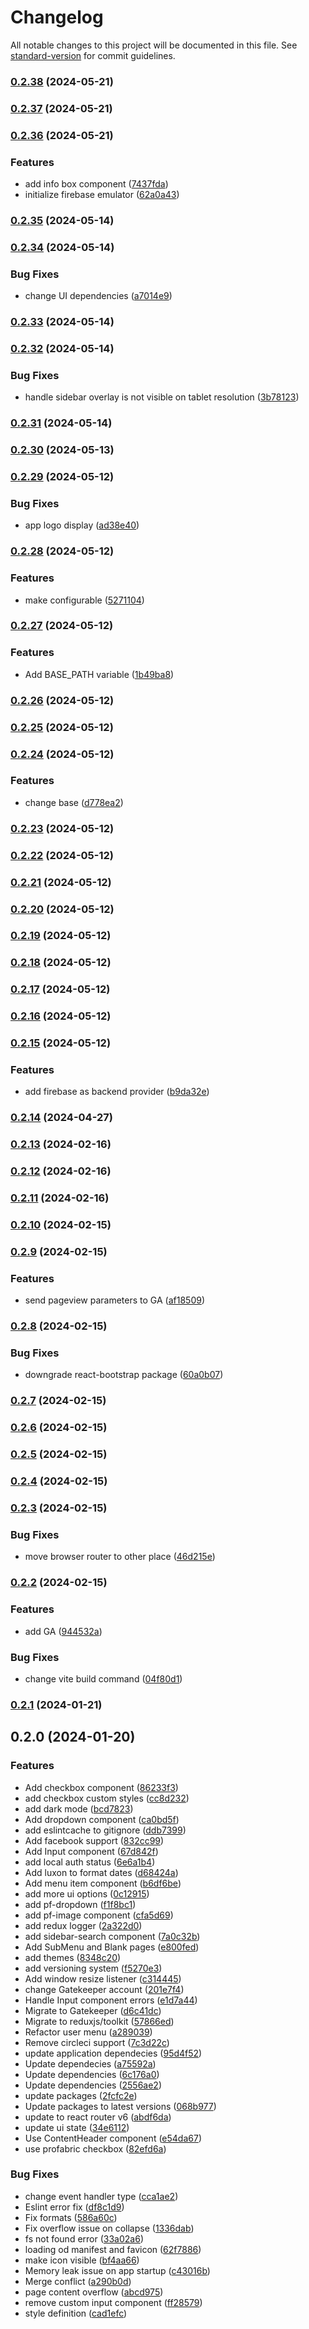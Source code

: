 # Changelog

All notable changes to this project will be documented in this file. See [standard-version](https://github.com/conventional-changelog/standard-version) for commit guidelines.

### [0.2.38](https://github.com/erdkse/adminlte-3-react/compare/v0.2.37...v0.2.38) (2024-05-21)

### [0.2.37](https://github.com/erdkse/adminlte-3-react/compare/v0.2.36...v0.2.37) (2024-05-21)

### [0.2.36](https://github.com/erdkse/adminlte-3-react/compare/v0.2.35...v0.2.36) (2024-05-21)


### Features

* add info box component ([7437fda](https://github.com/erdkse/adminlte-3-react/commit/7437fda2050d33d9e698c769f81b7d10b3f4e061))
* initialize firebase emulator ([62a0a43](https://github.com/erdkse/adminlte-3-react/commit/62a0a43384a8e8ed9a4836b843314cb9ea25c3bc))

### [0.2.35](https://github.com/erdkse/adminlte-3-react/compare/v0.2.34...v0.2.35) (2024-05-14)

### [0.2.34](https://github.com/erdkse/adminlte-3-react/compare/v0.2.33...v0.2.34) (2024-05-14)


### Bug Fixes

* change UI dependencies ([a7014e9](https://github.com/erdkse/adminlte-3-react/commit/a7014e9c1af68d0792f1cd0442ae28d23210da70))

### [0.2.33](https://github.com/erdkse/adminlte-3-react/compare/v0.2.32...v0.2.33) (2024-05-14)

### [0.2.32](https://github.com/erdkse/adminlte-3-react/compare/v0.2.31...v0.2.32) (2024-05-14)


### Bug Fixes

* handle sidebar overlay is not visible on tablet resolution ([3b78123](https://github.com/erdkse/adminlte-3-react/commit/3b78123dc999815173dd2c4068320799c94c0255))

### [0.2.31](https://github.com/erdkse/adminlte-3-react/compare/v0.2.30...v0.2.31) (2024-05-14)

### [0.2.30](https://github.com/erdkse/adminlte-3-react/compare/v0.2.29...v0.2.30) (2024-05-13)

### [0.2.29](https://github.com/erdkse/adminlte-3-react/compare/v0.2.28...v0.2.29) (2024-05-12)


### Bug Fixes

* app logo display ([ad38e40](https://github.com/erdkse/adminlte-3-react/commit/ad38e4048f653d14a148cac2da45d398570527d2))

### [0.2.28](https://github.com/erdkse/adminlte-3-react/compare/v0.2.27...v0.2.28) (2024-05-12)


### Features

* make  configurable ([5271104](https://github.com/erdkse/adminlte-3-react/commit/527110436d517b070e149d756fcce4371516d753))

### [0.2.27](https://github.com/erdkse/adminlte-3-react/compare/v0.2.26...v0.2.27) (2024-05-12)


### Features

* Add BASE_PATH variable ([1b49ba8](https://github.com/erdkse/adminlte-3-react/commit/1b49ba8fcc2f4a5ed825b4745d99b1699ad216a3))

### [0.2.26](https://github.com/erdkse/adminlte-3-react/compare/v0.2.25...v0.2.26) (2024-05-12)

### [0.2.25](https://github.com/erdkse/adminlte-3-react/compare/v0.2.24...v0.2.25) (2024-05-12)

### [0.2.24](https://github.com/erdkse/adminlte-3-react/compare/v0.2.23...v0.2.24) (2024-05-12)


### Features

* change base ([d778ea2](https://github.com/erdkse/adminlte-3-react/commit/d778ea27c5f13eedd86f6c1e8c5d23f0f8bce534))

### [0.2.23](https://github.com/erdkse/adminlte-3-react/compare/v0.2.22...v0.2.23) (2024-05-12)

### [0.2.22](https://github.com/erdkse/adminlte-3-react/compare/v0.2.21...v0.2.22) (2024-05-12)

### [0.2.21](https://github.com/erdkse/adminlte-3-react/compare/v0.2.20...v0.2.21) (2024-05-12)

### [0.2.20](https://github.com/erdkse/adminlte-3-react/compare/v0.2.19...v0.2.20) (2024-05-12)

### [0.2.19](https://github.com/erdkse/adminlte-3-react/compare/v0.2.18...v0.2.19) (2024-05-12)

### [0.2.18](https://github.com/erdkse/adminlte-3-react/compare/v0.2.17...v0.2.18) (2024-05-12)

### [0.2.17](https://github.com/erdkse/adminlte-3-react/compare/v0.2.16...v0.2.17) (2024-05-12)

### [0.2.16](https://github.com/erdkse/adminlte-3-react/compare/v0.2.15...v0.2.16) (2024-05-12)

### [0.2.15](https://github.com/erdkse/adminlte-3-react/compare/v0.2.14...v0.2.15) (2024-05-12)


### Features

* add firebase as backend provider ([b9da32e](https://github.com/erdkse/adminlte-3-react/commit/b9da32e088bc695fc315ea4c7998720308121f6f))

### [0.2.14](https://github.com/erdkse/adminlte-3-react/compare/v0.2.13...v0.2.14) (2024-04-27)

### [0.2.13](https://github.com/erdkse/adminlte-3-react/compare/v0.2.12...v0.2.13) (2024-02-16)

### [0.2.12](https://github.com/erdkse/adminlte-3-react/compare/v0.2.11...v0.2.12) (2024-02-16)

### [0.2.11](https://github.com/erdkse/adminlte-3-react/compare/v0.2.10...v0.2.11) (2024-02-16)

### [0.2.10](https://github.com/erdkse/adminlte-3-react/compare/v0.2.9...v0.2.10) (2024-02-15)

### [0.2.9](https://github.com/erdkse/adminlte-3-react/compare/v0.2.8...v0.2.9) (2024-02-15)


### Features

* send pageview parameters to GA ([af18509](https://github.com/erdkse/adminlte-3-react/commit/af18509985316ae33af2ad2784b3cfafa70c81be))

### [0.2.8](https://github.com/erdkse/adminlte-3-react/compare/v0.2.7...v0.2.8) (2024-02-15)


### Bug Fixes

* downgrade react-bootstrap package ([60a0b07](https://github.com/erdkse/adminlte-3-react/commit/60a0b0703e78a49d35905c3ebdd949374ff6f9b5))

### [0.2.7](https://github.com/erdkse/adminlte-3-react/compare/v0.2.6...v0.2.7) (2024-02-15)

### [0.2.6](https://github.com/erdkse/adminlte-3-react/compare/v0.2.5...v0.2.6) (2024-02-15)

### [0.2.5](https://github.com/erdkse/adminlte-3-react/compare/v0.2.4...v0.2.5) (2024-02-15)

### [0.2.4](https://github.com/erdkse/adminlte-3-react/compare/v0.2.3...v0.2.4) (2024-02-15)

### [0.2.3](https://github.com/erdkse/adminlte-3-react/compare/v0.2.2...v0.2.3) (2024-02-15)


### Bug Fixes

* move browser router to other place ([46d215e](https://github.com/erdkse/adminlte-3-react/commit/46d215ef8a435f7a4387ed1ac25477c771e7234e))

### [0.2.2](https://github.com/erdkse/adminlte-3-react/compare/v0.2.1...v0.2.2) (2024-02-15)


### Features

* add GA ([944532a](https://github.com/erdkse/adminlte-3-react/commit/944532abd6de18c28d26f71b0aaf225faa8d660e))


### Bug Fixes

* change vite build command ([04f80d1](https://github.com/erdkse/adminlte-3-react/commit/04f80d163166dac5071d7023044a2c09c5de2294))

### [0.2.1](https://github.com/erdkse/adminlte-3-react/compare/v0.2.0...v0.2.1) (2024-01-21)

## 0.2.0 (2024-01-20)


### Features

* Add checkbox component ([86233f3](https://github.com/erdkse/adminlte-3-react/commit/86233f3c4e6875d8c2e50b1baf1777d77313bdbf))
* add checkbox custom styles ([cc8d232](https://github.com/erdkse/adminlte-3-react/commit/cc8d232842571dacca528e5a8575216703f63495))
* add dark mode ([bcd7823](https://github.com/erdkse/adminlte-3-react/commit/bcd7823ff95d15203a6d10e8d62a0110e446f695))
* Add dropdown component ([ca0bd5f](https://github.com/erdkse/adminlte-3-react/commit/ca0bd5fdf57de59fcde28dcc2db55191d15edc14))
* add eslintcache to gitignore ([ddb7399](https://github.com/erdkse/adminlte-3-react/commit/ddb73999dfeb984d1c5bec17d04200e63a8bd0c6))
* Add facebook support ([832cc99](https://github.com/erdkse/adminlte-3-react/commit/832cc99fdf7877322dafb846e2a544a7de4ec6d8))
* Add Input component ([67d842f](https://github.com/erdkse/adminlte-3-react/commit/67d842f44f6c4a5f264aeff636a0e91dbfce208e))
* add local auth status ([6e6a1b4](https://github.com/erdkse/adminlte-3-react/commit/6e6a1b4044d6cd5defe95cf66f90631ccb944db8))
* Add luxon to format dates ([d68424a](https://github.com/erdkse/adminlte-3-react/commit/d68424adc6f9e5356b6f977542addcd79fdfa393))
* Add menu item component ([b6df6be](https://github.com/erdkse/adminlte-3-react/commit/b6df6be809e3184970f8cdf1c41151633c716b66))
* add more ui options ([0c12915](https://github.com/erdkse/adminlte-3-react/commit/0c12915b0ea0d841a6fa0e6c2acdd14bea83096f))
* add pf-dropdown ([f1f8bc1](https://github.com/erdkse/adminlte-3-react/commit/f1f8bc11c7649bff2969e14fdf05223bee9cc156))
* add pf-image component ([cfa5d69](https://github.com/erdkse/adminlte-3-react/commit/cfa5d69b323be6f27b569aab599b2318a37e6606))
* add redux logger ([2a322d0](https://github.com/erdkse/adminlte-3-react/commit/2a322d01298058776c3335b6eaae5060aef71ac4))
* add sidebar-search component ([7a0c32b](https://github.com/erdkse/adminlte-3-react/commit/7a0c32b73fb8184b7ec1373994199ba48cf06002))
* Add SubMenu and Blank pages ([e800fed](https://github.com/erdkse/adminlte-3-react/commit/e800fed391d8edf32e563a7c3ed56e12cf114eec))
* add themes ([8348c20](https://github.com/erdkse/adminlte-3-react/commit/8348c20e4afc9fcd8f577e3d58e5075e8138c105))
* add versioning system ([f5270e3](https://github.com/erdkse/adminlte-3-react/commit/f5270e3bb18f7974a42d09209ac07280ac66d802))
* Add window resize listener ([c314445](https://github.com/erdkse/adminlte-3-react/commit/c3144454c7f3c935dbc53cb8f17b90187f60c0c7))
* change Gatekeeper account ([201e7f4](https://github.com/erdkse/adminlte-3-react/commit/201e7f43545cba65ab5186bc8e12c51487e71eef))
* Handle Input component errors ([e1d7a44](https://github.com/erdkse/adminlte-3-react/commit/e1d7a44bcb6204fbf094ec48cd7a93be28289104))
* Migrate to Gatekeeper ([d6c41dc](https://github.com/erdkse/adminlte-3-react/commit/d6c41dc37f76e73735a7ebff78285a2e080ab834))
* Migrate to reduxjs/toolkit ([57866ed](https://github.com/erdkse/adminlte-3-react/commit/57866ed15baba7bdda15964473f7d317f3d0761b))
* Refactor user menu ([a289039](https://github.com/erdkse/adminlte-3-react/commit/a28903979b7df25516ceeff9fcb478842d059b4b))
* Remove circleci support ([7c3d22c](https://github.com/erdkse/adminlte-3-react/commit/7c3d22c646cbf0085bdf04f44c1d6c280289aebe))
* update application dependecies ([95d4f52](https://github.com/erdkse/adminlte-3-react/commit/95d4f5276997134e1e150d93974653eb423eb98b))
* Update dependecies ([a75592a](https://github.com/erdkse/adminlte-3-react/commit/a75592a1327866a20565680d03e4d1aa7bfe419c))
* Update dependencies ([6c176a0](https://github.com/erdkse/adminlte-3-react/commit/6c176a0fac9e7649c5f02743acde01d8459e8ae8))
* Update dependencies ([2556ae2](https://github.com/erdkse/adminlte-3-react/commit/2556ae24e99cb50af6ec3e1cd0bcbf1715815d99))
* update packages ([2fcfc2e](https://github.com/erdkse/adminlte-3-react/commit/2fcfc2ea478a8f50f0d96d9d07b3d6ad4693919f))
* Update packages to latest versions ([068b977](https://github.com/erdkse/adminlte-3-react/commit/068b977e19d3ab0c8deb9690d53c114061e3378b))
* update to react router v6 ([abdf6da](https://github.com/erdkse/adminlte-3-react/commit/abdf6daa4d844417c2befbbd2224dfa5ea9d3cb3))
* update ui state ([34e6112](https://github.com/erdkse/adminlte-3-react/commit/34e611270f9871d7f370d8fd88032bb5f94b14e3))
* Use ContentHeader component ([e54da67](https://github.com/erdkse/adminlte-3-react/commit/e54da671881ea2e4ed6486e672b3b0fa08fb1e95))
* use profabric checkbox ([82efd6a](https://github.com/erdkse/adminlte-3-react/commit/82efd6a721929fef88f7dd261dca411cd74faca0))


### Bug Fixes

* change event handler type ([cca1ae2](https://github.com/erdkse/adminlte-3-react/commit/cca1ae224251cc3579ac5d316d837923b6b13546))
* Eslint error fix ([df8c1d9](https://github.com/erdkse/adminlte-3-react/commit/df8c1d908f906f8a97e0a8c8940ef6a5eea3f3d1))
* Fix formats ([586a60c](https://github.com/erdkse/adminlte-3-react/commit/586a60c95bc29ad65ee43213ac3c21e329c4755b))
* Fix overflow issue on collapse ([1336dab](https://github.com/erdkse/adminlte-3-react/commit/1336dabf389b165c0798d3be7d4c3d203cee2901))
* fs not found error ([33a02a6](https://github.com/erdkse/adminlte-3-react/commit/33a02a6c18c6daf9a96b932018a62b6669b806fe))
* loading od manifest and favicon ([62f7886](https://github.com/erdkse/adminlte-3-react/commit/62f78861f8f07450f0d73cb544c305260dc66825))
* make icon visible ([bf4aa66](https://github.com/erdkse/adminlte-3-react/commit/bf4aa667139b6d047ae1316ed1a345a080ebc9ce))
* Memory leak issue on app startup ([c43016b](https://github.com/erdkse/adminlte-3-react/commit/c43016be58643197cb42a583fc6d462d1135b913))
* Merge conflict ([a290b0d](https://github.com/erdkse/adminlte-3-react/commit/a290b0dc6fd0266f411c332a201470ee96778129))
* page content overflow ([abcd975](https://github.com/erdkse/adminlte-3-react/commit/abcd975eeb54f45a1a48b1317dc0424ec4711d67))
* remove custom input component ([ff28579](https://github.com/erdkse/adminlte-3-react/commit/ff28579aefbc36dae9f2703b4fd3daba2405b61e))
* style definition ([cad1efc](https://github.com/erdkse/adminlte-3-react/commit/cad1efc95727d9f95a99b8839969535c2789b3e8))
